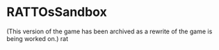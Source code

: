 # RATTOsSandbox
(This version of the game has been archived as a rewrite of the game is being worked on.)
rat
